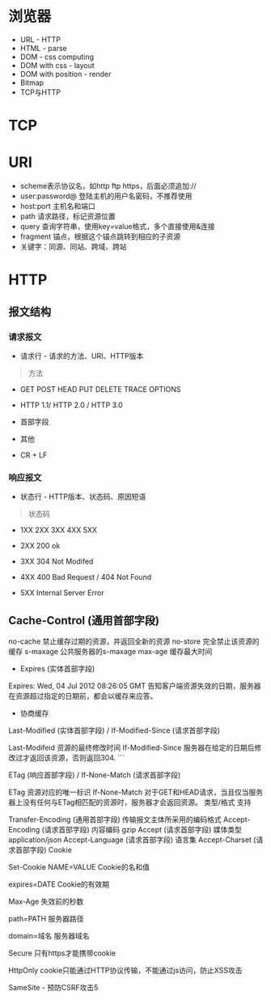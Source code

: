# 浏览器

- URL - HTTP
- HTML - parse
- DOM - css computing
- DOM with css - layout
- DOM with position - render
- Bitmap
- TCP与HTTP

# TCP

# URI

- scheme表示协议名，如http ftp https，后面必须追加://
- user:password@ 登陆主机的用户名密码，不推荐使用
- host:port 主机名和端口
- path 请求路径，标记资源位置
- query 查询字符串，使用key=value格式，多个直接使用&连接
- fragment 锚点，根据这个锚点跳转到相应的子资源
- 关键字：同源、同站、跨域、跨站

# HTTP

## 报文结构

### 请求报文

- 请求行 - 请求的方法、URI、HTTP版本

> 方法

- GET POST HEAD PUT DELETE TRACE OPTIONS

- HTTP 1.1/ HTTP 2.0 / HTTP 3.0

- 首部字段

- 其他

- CR + LF

### 响应报文

- 状态行 - HTTP版本、状态码、原因短语

> 状态码 
- 1XX 2XX 3XX 4XX 5XX

- 2XX 200 ok
- 3XX 304 Not Modifed
- 4XX 400 Bad Request / 404 Not Found

- 5XX Internal Server Error


## Cache-Control (通用首部字段)

no-cache 禁止缓存过期的资源，并返回全新的资源
no-store 完全禁止该资源的缓存
s-maxage 公共服务器的s-maxage
max-age 缓存最大时间


- Expires (实体首部字段)

Expires: Wed, 04 Jul 2012 08:26:05 GMT 告知客户端资源失效的日期，服务器在资源超过指定的日期前，都会以缓存来应答。


- 协商缓存

Last-Modified (实体首部字段) / If-Modified-Since (请求首部字段)

Last-Modifeid 资源的最终修改时间 If-Modified-Since 服务器在给定的日期后修改过才返回该资源，否则返回304. ```

ETag (响应首部字段) / If-None-Match (请求首部字段)

ETag 资源对应的唯一标识
If-None-Match 对于GET和HEAD请求，当且仅当服务器上没有任何与ETag相匹配的资源时，服务器才会返回资源。
类型/格式 支持

Transfer-Encoding (通用首部字段) 传输报文主体所采用的编码格式
Accept-Encoding (请求首部字段) 内容编码 gzip
Accept (请求首部字段) 媒体类型 application/json
Accept-Language (请求首部字段) 语言集
Accept-Charset (请求首部字段)
Cookie

Set-Cookie
NAME=VALUE Cookie的名和值

expires=DATE Cookie的有效期

Max-Age 失效前的秒数

path=PATH 服务器路径

domain=域名 服务器域名

Secure 只有https才能携带cookie

HttpOnly cookie只能通过HTTP协议传输，不能通过js访问，防止XSS攻击

SameSite - 预防CSRF攻击5